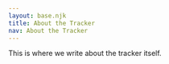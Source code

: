 ```yaml
---
layout: base.njk
title: About the Tracker
nav: About the Tracker
---
```


This is where we write about the tracker itself.
